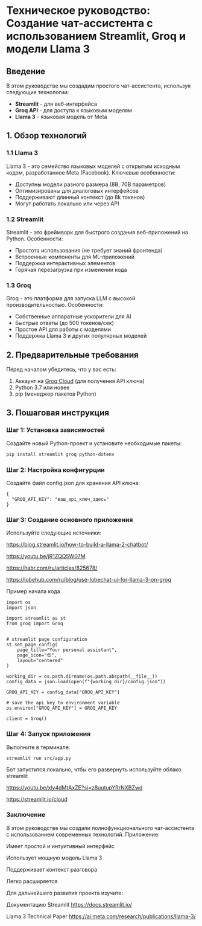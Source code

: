 # Техническое руководство: Создание чат-ассистента с использованием Streamlit, Groq и модели Llama 3

## Введение

В этом руководстве мы создадим простого чат-ассистента, используя следующие технологии:
- **Streamlit** - для веб-интерфейса
- **Groq API** - для доступа к языковым моделям
- **Llama 3** - языковая модель от Meta

## 1. Обзор технологий

### 1.1 Llama 3
Llama 3 - это семейство языковых моделей с открытым исходным кодом, разработанное Meta (Facebook). Ключевые особенности:
- Доступны модели разного размера (8B, 70B параметров)
- Оптимизированы для диалоговых интерфейсов
- Поддерживают длинный контекст (до 8k токенов)
- Могут работать локально или через API

### 1.2 Streamlit
Streamlit - это фреймворк для быстрого создания веб-приложений на Python. Особенности:
- Простота использования (не требует знаний фронтенда)
- Встроенные компоненты для ML-приложений
- Поддержка интерактивных элементов
- Горячая перезагрузка при изменении кода

### 1.3 Groq
Groq - это платформа для запуска LLM с высокой производительностью. Особенности:
- Собственные аппаратные ускорители для AI
- Быстрые ответы (до 500 токенов/сек)
- Простое API для работы с моделями
- Поддержка Llama 3 и других популярных моделей

## 2. Предварительные требования

Перед началом убедитесь, что у вас есть:
1. Аккаунт на [Groq Cloud](https://console.groq.com/) (для получения API ключа)
2. Python 3.7 или новее
3. pip (менеджер пакетов Python)

## 3. Пошаговая инструкция

### Шаг 1: Установка зависимостей

Создайте новый Python-проект и установите необходимые пакеты:

```bash
pip install streamlit groq python-dotenv
```
### Шаг 2: Настройка конфигурции 

Создайте файл config.json для хранения API ключа:
```
{
  "GROQ_API_KEY": "ваш_api_ключ_здесь"
}
```
### Шаг 3: Создание основного приложения
Используйте следующие источники:

<https://blog.streamlit.io/how-to-build-a-llama-2-chatbot/>

<https://youtu.be/jR1ZQQ5W07M>

<https://habr.com/ru/articles/825678/>

<https://lobehub.com/ru/blog/use-lobechat-ui-for-llama-3-on-groq>

Пример начала кода
```
import os
import json

import streamlit as st
from groq import Groq


# streamlit page configuration
st.set_page_config(
    page_title="Your personal assistant",
    page_icon="😊",
    layout="centered"
)

working_dir = os.path.dirname(os.path.abspath(__file__))
config_data = json.load(open(f"{working_dir}/config.json"))

GROQ_API_KEY = config_data["GROQ_API_KEY"]

# save the api key to environment variable
os.environ["GROQ_API_KEY"] = GROQ_API_KEY

client = Groq()
```
### Шаг 4: Запуск приложения

Выполните в терминале:

```streamlit run src/app.py```

Бот запустится локально, чтбы его развернуть используйте облако streamlit

<https://youtu.be/xly4dMtAxZE?si=z8uutupYRrNXBZwd>

<https://streamlit.io/cloud>

### Заключение

В этом руководстве мы создали полнофункционального чат-ассистента с использованием современных технологий. Приложение:

Имеет простой и интуитивный интерфейс

Использует мощную модель Llama 3

Поддерживает контекст разговора

Легко расширяется

Для дальнейшего развития проекта изучите:

Документацию Streamlit <https://docs.streamlit.io/>

Llama 3 Technical Paper <https://ai.meta.com/research/publications/llama-3/>
